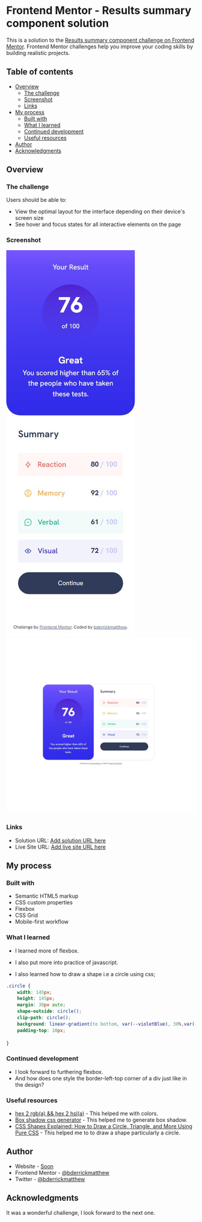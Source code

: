 # Frontend Mentor - Results summary component solution

This is a solution to the [Results summary component challenge on Frontend Mentor](https://www.frontendmentor.io/challenges/results-summary-component-CE_K6s0maV). Frontend Mentor challenges help you improve your coding skills by building realistic projects. 

## Table of contents

- [Overview](#overview)
  - [The challenge](#the-challenge)
  - [Screenshot](#screenshot)
  - [Links](#links)
- [My process](#my-process)
  - [Built with](#built-with)
  - [What I learned](#what-i-learned)
  - [Continued development](#continued-development)
  - [Useful resources](#useful-resources)
- [Author](#author)
- [Acknowledgments](#acknowledgments)



## Overview

### The challenge

Users should be able to:

- View the optimal layout for the interface depending on their device's screen size
- See hover and focus states for all interactive elements on the page

### Screenshot

![](./mobile-version.jpg)
![](./desktop-version.jpg)


### Links

- Solution URL: [Add solution URL here](https://your-solution-url.com)
- Live Site URL: [Add live site URL here](https://your-live-site-url.com)

## My process

### Built with

- Semantic HTML5 markup
- CSS custom properties
- Flexbox
- CSS Grid
- Mobile-first workflow

### What I learned

- I learned more of flexbox.
- I also put more into practice of javascript.

- I also learned how to draw a shape i.e a circle using css;

```css
.circle {
    width: 145px;
    height: 145px;
    margin: 30px auto;
    shape-outside: circle();
    clip-path: circle();
    background: linear-gradient(to bottom, var(--violetBlue), 30%,var(--persianBlue));
    padding-top: 10px;
    
}
```



### Continued development

- I look forward to furthering flexbox.
- And how does one style the border-left-top corner of a div just like in the design?

### Useful resources

- [hex 2 rgb(a) && hex 2 hsl(a)](https://tgomilar.github.io/hex2rgb/) - This helped me with colors.
- [Box shadow css generator](https://cssgenerator.org/box-shadow-css-generator.html) - This helped me to generate box shadow.
- [CSS Shapes Explained: How to Draw a Circle, Triangle, and More Using Pure CSS](https://www.freecodecamp.org/news/css-shapes-explained-how-to-draw-a-circle-triangle-and-more-using-pure-css/) - This helped me to to draw a shape particularly a circle.

## Author

- Website - [Soon](https://www.your-site.com)
- Frontend Mentor - [@bderrickmatthew](https://www.frontendmentor.io/profile/bderrickmatthew)
- Twitter - [@bderrickmatthew](https://www.twitter.com/bderrickmatthew])


## Acknowledgments

It was a wonderful challenge, I look forward to the next one.
